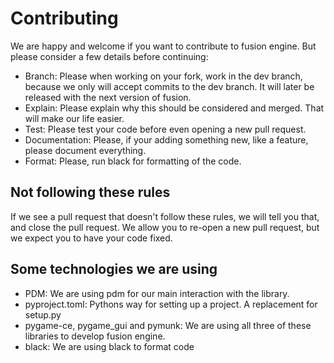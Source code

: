 # Contributing
We are happy and welcome if you want to contribute to fusion engine. But please consider a few details before continuing:
- Branch: Please when working on your fork, work in the dev branch, because we only will accept commits to the dev branch. It will later be released with the next version of fusion.
- Explain: Please explain why this should be considered and merged. That will make our life easier.
- Test: Please test your code before even opening a new pull request. 
- Documentation: Please, if your adding something new, like a feature, please document everything. 
- Format: Please, run black for formatting of the code.

## Not following these rules
If we see a pull request that doesn't follow these rules, we will tell you that, and close the pull request. 
We allow you to re-open a new pull request, but we expect you to have your code fixed.

## Some technologies we are using
- PDM: We are using pdm for our main interaction with the library.
- pyproject.toml: Pythons way for setting up a project. A replacement for setup.py
- pygame-ce, pygame_gui and pymunk: We are using all three of these libraries to develop fusion engine.
- black: We are using black to format code
